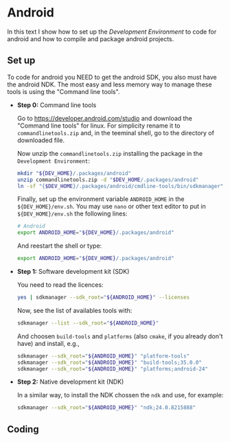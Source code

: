 # Android

In this text I show how to set up the *Development Environment*
to code for android and how to compile and package android projects.

## Set up

To code for android you NEED to get the android SDK,
you also must have the android NDK. The most easy and less memory way
to manage these tools is using the "Command line tools".

*  **Step 0:** Command line tools

   Go to <https://developer.android.com/studio> and
   download the "Command line tools" for linux.
   For simplicity rename it to `commandlinetools.zip`
   and, in the teeminal shell, go to the directory of downloaded file.

   Now unzip the `commandlinetools.zip` installing the package in the
   `Development Environment`:

   ```sh
   mkdir "${DEV_HOME}/.packages/android"
   unzip commandlinetools.zip -d "$DEV_HOME/.packages/android"
   ln -sf "{$DEV_HOME}/.packages/android/cmdline-tools/bin/sdkmanager" "${DEV_HOME}/bin/sdkmanager"
   ```

   Finally, set up the environment variable `ANDROID_HOME` in the `${DEV_HOME}/env.sh`.
   You may use `nano` or other text editor to put in `${DEV_HOME}/env.sh` the following lines:

   ```sh
   # Android
   export ANDROID_HOME="${DEV_HOME}/.packages/android"
   ```

   And reestart the shell or type:

   ```sh
   export ANDROID_HOME="${DEV_HOME}/.packages/android"
   ```

*  **Step 1:** Software development kit (SDK)

   You need to read the licences:

   ```sh
   yes | sdkmanager --sdk_root="${ANDROID_HOME}" --licenses
   ```
   Now, see the list of availables tools with:

   ```sh
   sdkmanager --list --sdk_root="${ANDROID_HOME}"
   ```

   And choosen `build-tools` and `platforms` (also `cmake`, if you already don't have) and install, e.g.,

   ```sh
   sdkmanager --sdk_root="${ANDROID_HOME}" "platform-tools"
   sdkmanager --sdk_root="${ANDROID_HOME}" "build-tools;35.0.0"
   sdkmanager --sdk_root="${ANDROID_HOME}" "platforms;android-24"
   ```

*  **Step 2:** Native development kit (NDK)

   In a similar way, to install the NDK chossen the `ndk` and use, for example:

   ```sh
   sdkmanager --sdk_root="${ANDROID_HOME}" "ndk;24.0.8215888"
   ```

## Coding
